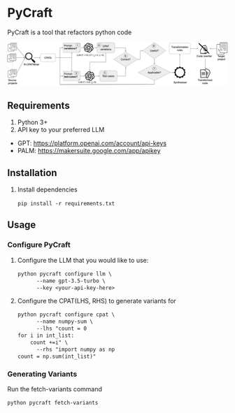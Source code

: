 # PyCraft
PyCraft is a tool that refactors python code

![Schematic Diagram](diagram.png?raw=true "Schematic Diagram")

## Requirements
1. Python 3+
2. API key to your preferred LLM

- GPT: https://platform.openai.com/account/api-keys
- PALM: https://makersuite.google.com/app/apikey

## Installation

1. Install dependencies 

    `pip install -r requirements.txt`

## Usage

### Configure PyCraft
1. Configure the LLM that you would like to use:

   ```
   python pycraft configure llm \
         --name gpt-3.5-turbo \
         --key <your-api-key-here>
   ```
2. Configure the CPAT(LHS, RHS) to generate variants for

   ```
   python pycraft configure cpat \
         --name numpy-sum \
         --lhs "count = 0
   for i in int_list:
       count +=i" \
         --rhs "import numpy as np
   count = np.sum(int_list)"
   ```

### Generating Variants
Run the fetch-variants command
```
python pycraft fetch-variants
```

